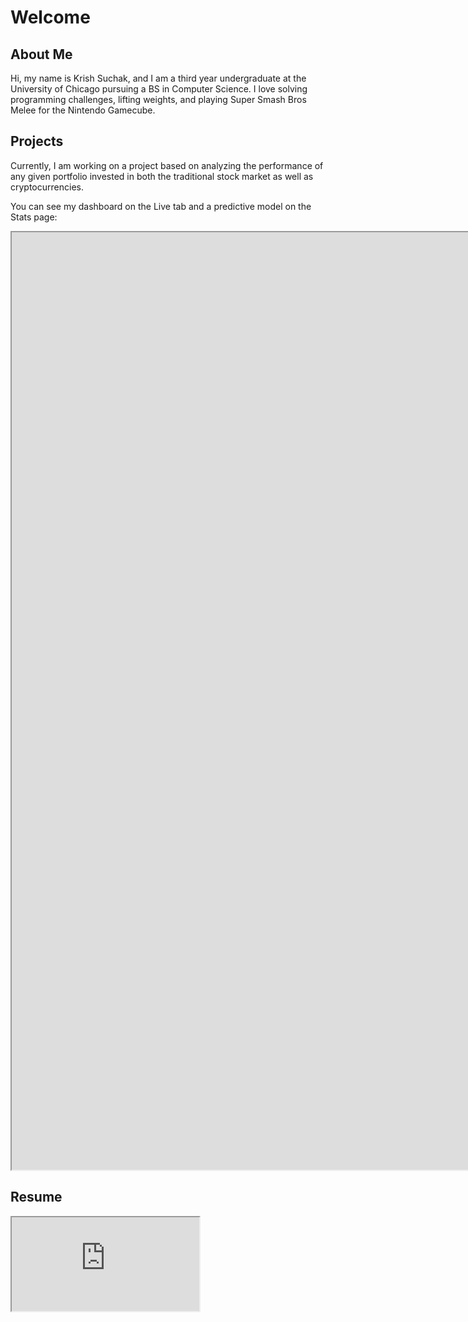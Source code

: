 # Welcome

## About Me
Hi, my name is Krish Suchak, and I am a third year undergraduate at the University of Chicago pursuing a BS in Computer Science. I love solving programming challenges, lifting weights, and playing Super Smash Bros Melee for the Nintendo Gamecube.

## Projects
Currently, I am working on a project based on analyzing the performance of any given portfolio invested in both the traditional stock market as well as cryptocurrencies.

You can see my dashboard on the Live tab and a predictive model on the Stats page:
<iframe src="https://docs.google.com/spreadsheets/d/e/2PACX-1vRJMJyDiselLCpo96tmArfdp73Ph_Dxo9mJYRF57Us521tfyMdAcmeIZwCRzWJ_3y1whxBv_F4Xp4TL/pubhtml?gid=0&single=true&widget=true&headers=false" width="2500" height="1500"></iframe>


## Resume

<iframe src="https://docs.google.com/document/d/e/2PACX-1vSy-kEC4a7aeNX4uJJEoYjFd6_MUJ2BlFok2w06bzVbTxSlJH95sxh3CpLMdYyY-5_6V0AbQyRmCzaS/pub?embedded=true"></iframe>
